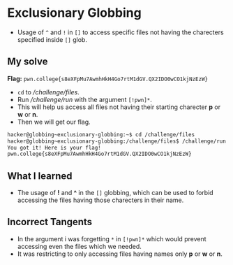 # Exclusionary Globbing
- Usage of `^` and `!` in `[]` to access specific files not having the charecters specified inside `[]` glob.

## My solve
**Flag:** `pwn.college{s8eXFpMu7AwmhHkH4Go7rtM1dGV.QX2IDO0wCO1kjNzEzW}`

- `cd` to */challenge/files*.
- Run */challenge/run* with the argument `[!pwn]*`.
- This will help us access all files not having their starting charecter **p** or **w** or **n**.
- Then we will get our flag.
```bash
hacker@globbing~exclusionary-globbing:~$ cd /challenge/files
hacker@globbing~exclusionary-globbing:/challenge/files$ /challenge/run [!pwn]*
You got it! Here is your flag!
pwn.college{s8eXFpMu7AwmhHkH4Go7rtM1dGV.QX2IDO0wCO1kjNzEzW}
```

## What I learned 
- The usage of **!** and **^** in the `[]` globbing, which can be used to forbid accessing the files having those charecters in their name.

## Incorrect Tangents
- In the argument i was forgetting `*` in `[!pwn]*` which would prevent accessing even the files which we needed.
- It was restricting to only accessing files having names only **p** or **w** or **n**.
